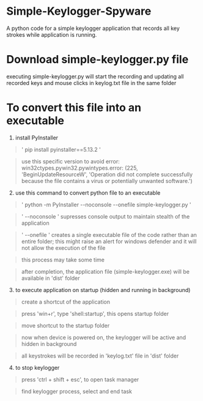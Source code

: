 # Simple-Keylogger-Spyware
A python code for a simple keylogger application that records all key strokes while application is running.

# Download simple-keylogger.py file
executing simple-keylogger.py will start the recording and updating all recorded keys and mouse clicks in keylog.txt file in the same folder

# To convert this file into an executable
1. install PyInstaller

> ' pip install pyinstaller==5.13.2 '

> use this specific version to avoid error: win32ctypes.pywin32.pywintypes.error: (225, 'BeginUpdateResourceW', 'Operation did not complete successfully because the file contains a virus or potentially unwanted software.')

2. use this command to convert python file to an executable

> ' python -m PyInstaller --noconsole --onefile simple-keylogger.py '

> ' --noconsole ' supresses console output to maintain stealth of the application

> ' --onefile ' creates a single executable file of the code rather than an entire folder; this might raise an alert for windows defender and it will not allow the execution of the file
 
> this process may take some time

> after completion, the application file (simple-keylogger.exe) will be available in 'dist' folder

3. to execute application on startup (hidden and running in background)

> create a shortcut of the application

> press 'win+r', type 'shell:startup', this opens startup folder

> move shortcut to the startup folder

> now when device is powered on, the keylogger will be active and hidden in background

> all keystrokes will be recorded in 'keylog.txt' file in 'dist' folder 

4. to stop keylogger

> press 'ctrl + shift + esc', to open task manager

> find keylogger process, select and end task
